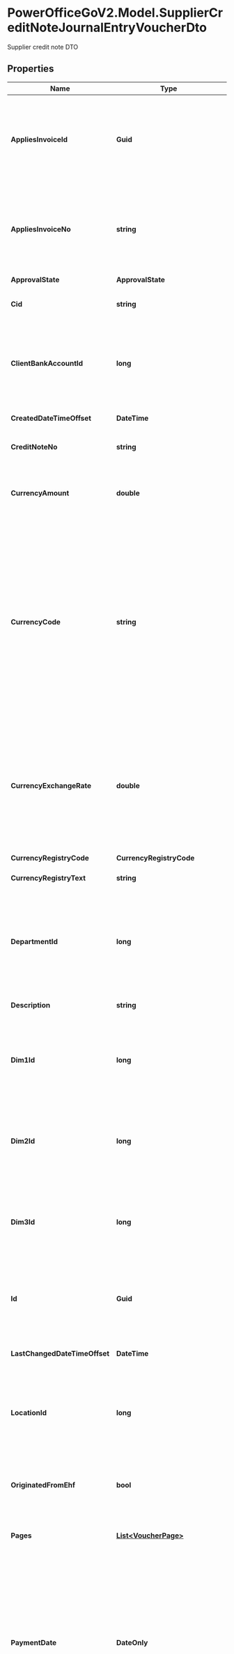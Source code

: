 # PowerOfficeGoV2.Model.SupplierCreditNoteJournalEntryVoucherDto
Supplier credit note DTO

## Properties

Name | Type | Description | Notes
------------ | ------------- | ------------- | -------------
**AppliesInvoiceId** | **Guid** | Identifier of the supplier invoice being credited by the credit note.  The supplierAccountId must be the same as the supplierAccountId of the invoice that is being credited. | [optional] 
**AppliesInvoiceNo** | **string** | Reference to the invoice being credited by the credit note.  The supplierAccountId must be the same as the supplierAccountId of the invoice that is being credited. | [optional] 
**ApprovalState** | **ApprovalState** |  | [optional] 
**Cid** | **string** | The cid number (norwegian: KID), if applicable to the voucher. | [optional] 
**ClientBankAccountId** | **long** | The identifier of the client bank account used for payment/remittance.  Relevant if payout is true. If not set, the default client bank account will be used for any remittance. | [optional] 
**CreatedDateTimeOffset** | **DateTime** | The timestamp of when the voucher object was created. | [optional] [readonly] 
**CreditNoteNo** | **string** | The credit note number of the supplier credit note. | [optional] 
**CurrencyAmount** | **double** | The total amount of the supplier voucher, in the currency specified by the currency code of the voucher. | [optional] 
**CurrencyCode** | **string** | The currency code of the voucher header.  The line amounts will default be determined in the currency specified in the header.  For some voucher types, different currency codes can be set on the line level, thus overriding the currency of the head.  Currencies active on the client can be queried using the AccountingSettings service. Currency codes follow the ISO4217 standard. | [optional] 
**CurrencyExchangeRate** | **double** | The normalized currency exchange rate.  Always base 1.  Relevant to set if the voucher have a foreign currency with a specific currency exchange rate.  If not set, the field will inherit the rate in Go for the voucher date set.  The rates in Go are retrieved from ECB via API. | [optional] 
**CurrencyRegistryCode** | **CurrencyRegistryCode** |  | [optional] 
**CurrencyRegistryText** | **string** | The currency registry text of the supplier invoice. | [optional] 
**DepartmentId** | **long** | The department Id of the voucher header.  The lines will inherit the department from the voucher head if not specified on the lines.  Departments can be queried and identified using the Department service. | [optional] 
**Description** | **string** | The description field of the voucher header. | [optional] 
**Dim1Id** | **long** | The id of the dimension 1 associated with the voucher header.  The lines will inherit the dim1 from the voucher head if not specified on the lines. | [optional] 
**Dim2Id** | **long** | The id of the dimension 2 associated with the voucher header.  The lines will inherit the dim2 from the voucher head if not specified on the lines. | [optional] 
**Dim3Id** | **long** | The id of the dimension 3 associated with the voucher header.  The lines will inherit the dim3 from the voucher head if not specified on the lines. | [optional] 
**Id** | **Guid** | A value that uniquely identifies this voucher.  The Id is assigned by Go when the entry is created, and will persist when/if the voucher is posted. | [optional] [readonly] 
**LastChangedDateTimeOffset** | **DateTime** | The timestamp of when the voucher object was last changed. | [optional] [readonly] 
**LocationId** | **long** | The id of the location dimension associated with the voucher header.  The lines will inherit the location from the voucher head if not specified on the lines. | [optional] 
**OriginatedFromEhf** | **bool** | Property indicating whether the journal entry voucher was received by EHF. If true, the journal entry voucher have an EHF XML file. | [optional] [readonly] 
**Pages** | [**List&lt;VoucherPage&gt;**](VoucherPage.md) | A collection of voucher pages associated with this voucher. | [optional] [readonly] 
**PaymentDate** | **DateOnly** | The suggested payment date if this voucher is to be subject of remittance.  Relevant if payout is set true.  If not set in POST or PATCH operations, the field will default to the due date of supplier invoices and the voucher date of supplier credit notes.  To remove any value from PaymentDate in PATCH, both PaymentDate and DueDate must be removed. | [optional] 
**PaymentOnHold** | **bool** | Property indicating whether the voucher remittance should be on hold.  Default false, and if true a remittance draft will be created when the voucher is posted, but with no payment date suggested - rather the state &#39;on hold&#39;. | [optional] 
**Payout** | **bool** | Property indicating whether the voucher should be paid using remittance.  Default true, and if true a remittance draft will be created when the voucher is posted. | [optional] 
**ProjectId** | **long** | The id of the project associated with the voucher header.  The lines will inherit the project from the voucher head if not specified on the lines. | [optional] 
**SupplierAccountId** | **long** | The id of the supplier subledger account. | [optional] 
**SupplierBankAccountId** | **long** | The identifier of the supplier bank account associated with the voucher. | [optional] 
**SupplierContactId** | **long** | The contact ID of the supplier. | [optional] [readonly] 
**SupplierVoucherLines** | [**List&lt;SupplierVoucherLineDto&gt;**](SupplierVoucherLineDto.md) | The lines of the supplier credit note. | [optional] 
**VoucherDate** | **DateOnly** | The voucher date.  This represents the date of the voucher, the document date of an invoice for instance,  and may differ from the transaction dates for lines the voucher, depending on the type of voucher. | [optional] 
**VoucherState** | **VoucherState** |  | [optional] 

[[Back to Model list]](../../README.md#documentation-for-models) [[Back to API list]](../../README.md#documentation-for-api-endpoints) [[Back to README]](../../README.md)

